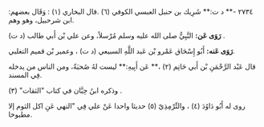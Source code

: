 ٢٧٣٤ -** د ت:** شَرِيك بن حنبل العبسي الكوفي (٦) .قال البخاري (١) : وَقَال بعضهم: ابن شرحبيل، وهو وهم.

**رَوَى عَن:** النَّبِيُّ صلى الله عليه وسلم مُرْسلاً، وعن علي بْن أَبي طالب (د ت) .

**رَوَى عَنه:** أَبُو إِسْحَاق عَمْرو بْن عَبد اللَّهِ السبيعي (د ت) ، وعمير بْن قميم التغلبي.

قال عَبْد الرَّحْمَنِ بْن أَبي حَاتِم (٢) ،** عَن أَبِيهِ:** ليست لهُ صُحبَةٌ، ومن الناس من يدخله فِي المسند.

وذكره ابنُ حِبَّان في كتاب "الثقات" (٣) .

روى له أَبُو دَاوُدَ (٤) ، والتِّرْمِذِيّ (٥) حديثا واحدا عَنْ علي فِي "النهي عَنِ اكل الثوم إلا مطبوخا.